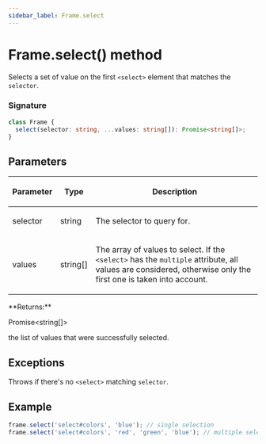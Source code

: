 ```yaml
---
sidebar_label: Frame.select
---
```


# Frame.select() method

Selects a set of value on the first `<select>` element that matches the `selector`.

### Signature

```typescript
class Frame {
  select(selector: string, ...values: string[]): Promise<string[]>;
}
```

## Parameters

<table><thead><tr><th>

Parameter

</th><th>

Type

</th><th>

Description

</th></tr></thead>
<tbody><tr><td>

selector

</td><td>

string

</td><td>

The selector to query for.

</td></tr>
<tr><td>

values

</td><td>

string\[\]

</td><td>

The array of values to select. If the `<select>` has the `multiple` attribute, all values are considered, otherwise only the first one is taken into account.

</td></tr>
</tbody></table>
**Returns:**

Promise&lt;string\[\]&gt;

the list of values that were successfully selected.

## Exceptions

Throws if there's no `<select>` matching `selector`.

## Example

```ts
frame.select('select#colors', 'blue'); // single selection
frame.select('select#colors', 'red', 'green', 'blue'); // multiple selections
```
